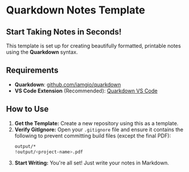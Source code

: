 # Quarkdown Notes Template

## Start Taking Notes in Seconds!

This template is set up for creating beautifully formatted, printable notes using the **Quarkdown** syntax.

## Requirements

* **Quarkdown**: [github.com/iamgio/quarkdown](https://github.com/iamgio/quarkdown)
* **VS Code Extension** (Recommended): [Quarkdown VS Code](https://marketplace.visualstudio.com/items?itemName=quarkdown.quarkdown-vscode)

## How to Use

1. **Get the Template:** Create a new repository using this as a template.
2. **Verify GitIgnore:** Open your `.gitignore` file and ensure it contains the following to prevent committing build files (except the final PDF):
    ```bash
    output/*
    !output/<project-name>.pdf
    ```
3. **Start Writing:** You're all set! Just write your notes in Markdown.
